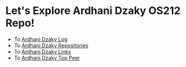 # Let's Explore Ardhani Dzaky OS212 Repo!
* To [Ardhani Dzaky Log](https://ardhanidzaky.github.io/os212/TXT/mylog.txt)
* To [Ardhani Dzaky Repositories](https://github.com/ardhanidzaky?tab=repositories)
* To [Ardhani Dzaky Links](https://ardhanidzaky.github.io/os212/LINKS/)
* To [Ardhani Dzaky Top Peer](https://ardhanidzaky.github.io/os212/TXT/myrank.txt)
